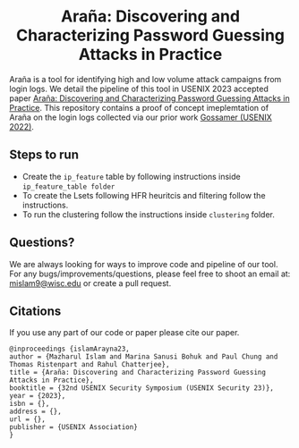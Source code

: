 <h1 align="center">Araña: Discovering and Characterizing Password Guessing Attacks in Practice</h1>

Araña is a tool for identifying high and low volume attack campaigns from login logs. We detail the pipeline of this tool in USENIX 2023 accepted paper [Araña: Discovering and Characterizing Password Guessing Attacks in Practice](https://islamazhar.github.io/files/AranaUsenix23Islam.pdf). This repository contains a proof of concept imeplemtation of Araña on the login logs collected via our prior work [Gossamer (USENIX 2022)](https://www.cs.cornell.edu/~marina/Gossamer.pdf).

Steps to run
----------------------------------------------------
- Create the `ip_feature` table by following instructions inside `ip_feature_table folder`
- To create the Lsets following HFR heuritcis and filtering follow the instructions.
- To run the clustering follow the instructions inside `clustering` folder.

Questions?
---------------------
We are always looking for ways to improve code and  pipeline of our tool. For any bugs/improvements/questions, please feel free to shoot an email at: [mislam9@wisc.edu](mailto:mislam9@wisc.edu) or create a pull request.

Citations
------------------------------
If you use any part of our code or paper please cite our paper.

```
@inproceedings {islamArayna23,
author = {Mazharul Islam and Marina Sanusi Bohuk and Paul Chung and Thomas Ristenpart and Rahul Chatterjee},
title = {Araña: Discovering and Characterizing Password Guessing Attacks in Practice},
booktitle = {32nd USENIX Security Symposium (USENIX Security 23)},
year = {2023},
isbn = {},
address = {},
url = {},
publisher = {USENIX Association}
}
```